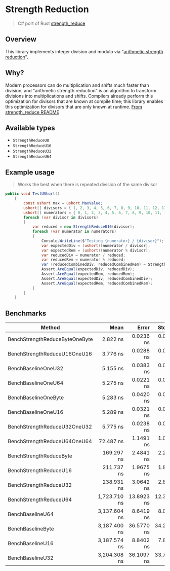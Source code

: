 # Strength Reduction
> C# port of Rust [strength_reduce](https://github.com/ejmahler/strength_reduce)

## Overview
This library implements integer division and modulo via "[arithmetic strength reduction](https://en.wikipedia.org/wiki/Strength_reduction)".

## Why?
Modern processors can do multiplication and shifts much faster than division, and "arithmetic strength reduction" is an algorithm to transform divisions into multiplications and shifts. Compilers already perform this optimization for divisors that are known at compile time; this library enables this optimization for divisors that are only known at runtime. [From strength_reduce README](https://github.com/ejmahler/strength_reduce)

## Available types
- `StrengthReduceU8`
- `StrengthReduceU16`
- `StrengthReduceU32`
- `StrengthReduceU64`


## Example usage
> Works the best when there is repeated division of the same divisor
```csharp
public void TestUShort()
    {
        const ushort max = ushort.MaxValue;
        ushort[] divisors = { 1, 2, 3, 4, 5, 6, 7, 8, 9, 10, 11, 12, 13, 14, 15, 16, 17, 18, 19, 20, max - 1, max };
        ushort[] numerators = { 0, 1, 2, 3, 4, 5, 6, 7, 8, 9, 10, 11, 12, 13, 14, 15, 16, 17, 18, 19, 20 };
        foreach (var divisor in divisors)
        {
            var reduced = new StrengthReduceU16(divisor);
            foreach (var numerator in numerators)
            {
                Console.WriteLine($"Testing {numerator} / {divisor}");
                var expectedDiv = (ushort)(numerator / divisor);
                var expectedRem = (ushort)(numerator % divisor);
                var reducedDiv = numerator / reduced;
                var reducedRem = numerator % reduced;
                var (reducedCombinedDiv, reducedCombinedRem) = StrengthReduceU16.DivRem(numerator, reduced);
                Assert.AreEqual(expectedDiv, reducedDiv);
                Assert.AreEqual(expectedRem, reducedRem);
                Assert.AreEqual(expectedDiv, reducedCombinedDiv);
                Assert.AreEqual(expectedRem, reducedCombinedRem);
            }
        }
    }
```

## Benchmarks
|                         Method |         Mean |      Error |     StdDev |
|------------------------------- |-------------:|-----------:|-----------:|
| BenchStrengthReduceByteOneByte |     2.822 ns |  0.0236 ns |  0.0220 ns |
|   BenchStrengthReduceU16OneU16 |     3.776 ns |  0.0288 ns |  0.0270 ns |
|            BenchBaselineOneU32 |     5.155 ns |  0.0383 ns |  0.0358 ns |
|            BenchBaselineOneU64 |     5.275 ns |  0.0221 ns |  0.0206 ns |
|           BenchBaselineOneByte |     5.283 ns |  0.0420 ns |  0.0393 ns |
|            BenchBaselineOneU16 |     5.289 ns |  0.0321 ns |  0.0300 ns |
|   BenchStrengthReduceU32OneU32 |     5.775 ns |  0.0238 ns |  0.0223 ns |
|   BenchStrengthReduceU64OneU64 |    72.487 ns |  1.1491 ns |  1.0748 ns |
|        BenchStrengthReduceByte |   169.297 ns |  2.4841 ns |  2.2021 ns |
|         BenchStrengthReduceU16 |   211.737 ns |  1.9675 ns |  1.8404 ns |
|         BenchStrengthReduceU32 |   238.931 ns |  3.0642 ns |  2.8662 ns |
|         BenchStrengthReduceU64 | 1,723.710 ns | 13.8923 ns | 12.3152 ns |
|               BenchBaselineU64 | 3,137.604 ns |  8.6419 ns |  8.0836 ns |
|              BenchBaselineByte | 3,187.400 ns | 36.5770 ns | 34.2142 ns |
|               BenchBaselineU16 | 3,187.574 ns |  8.8402 ns |  7.8366 ns |
|               BenchBaselineU32 | 3,204.308 ns | 36.1097 ns | 33.7771 ns |
